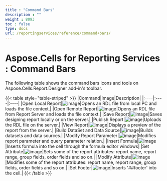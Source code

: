 ```yaml
---
title : "Command Bars" 
description : "" 
weight : 8093 
toc : false
type: docs
url: /reportingservices/reference/command+bars/
---
```


# Aspose.Cells for Reporting Services : Command Bars


The following table shows the command bars icons and tools on Aspose.Cells.Report.Designer add-in's toolbar.

{{< table style="table-striped" >}}
|Command|Image|Description|
|:----|:----|:----|
|Open Local Report|![image](https://docs2.aspose.com/cells/reportingservices/attachments/6094870/6193222.png)|Opens an RDL file from local PC and loads the file context.|
|Open Remote Report|![image](https://docs2.aspose.com/cells/reportingservices/attachments/6094870/6193219.png)|Opens an RDL file from Report Server and loads the file context.|
|Save Report|![image](https://docs2.aspose.com/cells/reportingservices/attachments/6094870/6193220.png)|Saves designing report locally or on the server.|
|Publish Report|![image](https://docs2.aspose.com/cells/reportingservices/attachments/6094870/6193217.png)|Uploads the RDL file on the server.|
|View Report|![image](https://docs2.aspose.com/cells/reportingservices/attachments/6094870/6193218.png)|Displays a preview of the report from the server.|
|Build DataSet and Data Source|![image](https://docs2.aspose.com/cells/reportingservices/attachments/6094870/6193248.png)|Builds datasets and data sources.|
|Modify Report Parameter|![image](https://docs2.aspose.com/cells/reportingservices/attachments/6094870/6193247.png)|Modifies report parameter and query parameter relation.|
|Insert Formula|![image](https://docs2.aspose.com/cells/reportingservices/attachments/6094870/6193246.png)|Inserts formula into the cell through the formula editor windows|
|Set Attribute|![image](https://docs2.aspose.com/cells/reportingservices/attachments/6094870/6193245.png)|Sets some of the report attributes: report name, report range, group fields, order fields and so on.|
|Modify Attribute|![image](https://docs2.aspose.com/cells/reportingservices/attachments/6094870/6193244.png)|Modifies some of the report attributes: report name, report range, group fields, order fields and so on.|
|Set Footer|![image](https://docs2.aspose.com/cells/reportingservices/attachments/6094870/6193243.png)|Inserts '##footer' into the cell.|
{{< /table >}}

